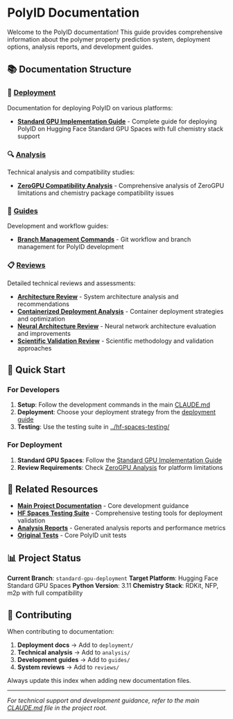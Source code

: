 # PolyID Documentation

Welcome to the PolyID documentation! This guide provides comprehensive information about the polymer property prediction system, deployment options, analysis reports, and development guides.

## 📚 Documentation Structure

### 🚀 [Deployment](./deployment/)
Documentation for deploying PolyID on various platforms:

- **[Standard GPU Implementation Guide](./deployment/Option1_Standard_GPU_Implementation.md)** - Complete guide for deploying PolyID on Hugging Face Standard GPU Spaces with full chemistry stack support

### 🔍 [Analysis](./analysis/)
Technical analysis and compatibility studies:

- **[ZeroGPU Compatibility Analysis](./analysis/ZeroGPU_Compatibility_Analysis.md)** - Comprehensive analysis of ZeroGPU limitations and chemistry package compatibility issues

### 📖 [Guides](./guides/)
Development and workflow guides:

- **[Branch Management Commands](./guides/Branch_Management_Commands.md)** - Git workflow and branch management for PolyID development

### 📋 [Reviews](./reviews/)
Detailed technical reviews and assessments:

- **[Architecture Review](./reviews/ARCHITECTURE_REVIEW.md)** - System architecture analysis and recommendations
- **[Containerized Deployment Analysis](./reviews/CONTAINERIZED_DEPLOYMENT_ANALYSIS.md)** - Container deployment strategies and optimization
- **[Neural Architecture Review](./reviews/NEURAL_ARCHITECTURE_REVIEW.md)** - Neural network architecture evaluation and improvements
- **[Scientific Validation Review](./reviews/SCIENTIFIC_VALIDATION_REVIEW.md)** - Scientific methodology and validation approaches

## 🎯 Quick Start

### For Developers
1. **Setup**: Follow the development commands in the main [CLAUDE.md](../CLAUDE.md)
2. **Deployment**: Choose your deployment strategy from the [deployment guide](./deployment/Option1_Standard_GPU_Implementation.md)
3. **Testing**: Use the testing suite in [../hf-spaces-testing/](../hf-spaces-testing/)

### For Deployment
1. **Standard GPU Spaces**: Follow the [Standard GPU Implementation Guide](./deployment/Option1_Standard_GPU_Implementation.md)
2. **Review Requirements**: Check [ZeroGPU Analysis](./analysis/ZeroGPU_Compatibility_Analysis.md) for platform limitations

## 🔗 Related Resources

- **[Main Project Documentation](../CLAUDE.md)** - Core development guidance
- **[HF Spaces Testing Suite](../hf-spaces-testing/)** - Comprehensive testing tools for deployment validation
- **[Analysis Reports](../reports/)** - Generated analysis reports and performance metrics
- **[Original Tests](../tests/)** - Core PolyID unit tests

## 📊 Project Status

**Current Branch**: `standard-gpu-deployment`
**Target Platform**: Hugging Face Standard GPU Spaces
**Python Version**: 3.11
**Chemistry Stack**: RDKit, NFP, m2p with full compatibility

## 🤝 Contributing

When contributing to documentation:

1. **Deployment docs** → Add to `deployment/`
2. **Technical analysis** → Add to `analysis/`
3. **Development guides** → Add to `guides/`
4. **System reviews** → Add to `reviews/`

Always update this index when adding new documentation files.

---

*For technical support and development guidance, refer to the main [CLAUDE.md](../CLAUDE.md) file in the project root.*